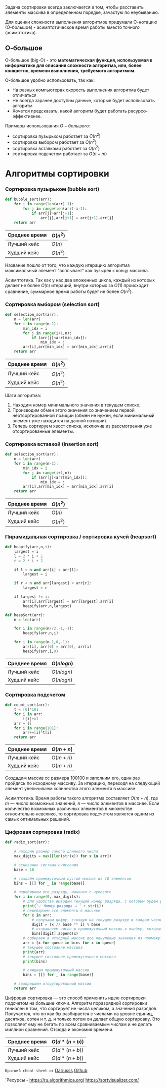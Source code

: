 
Задача сортировки всегда заключается в том, чтобы расставить элементы массива в определенном порядке, зачастую по неубыванию.

Для оценки сложности выполнения алгоритмов придумали О-нотацию (О-большое) - асимптотическое время работы вместо точного (асимптотика).

## О-большое

О-большое (big-O) - это **математическая функция, используемая в информатике для описания сложности алгоритма, или, более конкретно, времени выполнения, требуемого алгоритмом**.

О-большое удобно использовать, так как:
- На разных компьютерах скорость выполнения алгоритма будет отличаться
- Не всегда заранее доступны данные, которые будет использовать алгоритм
- Хочется предсказать, какой алгоритм будет работать ресурсо-эффективнее.

Примеры использования $О-большого:$
- сортировка пузырьком работает за $O(n^2)$
- сортировка выбором работает за $O(n^2)$
- сортировка вставками работает за $O(n^2)$
- сортировка подсчетом работает за $O(n+m)$



# Алгоритмы сортировки

### Сортировка пузырьком (bubble sort)

```python
def bubble_sort(arr):
    for i in range(len(arr)-1):
        for j in range(len(arr)-i-1):
            if arr[j]>arr[j+1]:
                arr[j],arr[j+1] = arr[j+1],arr[j]
    return arr
```

Среднее время | $O(n^2)$
--- | --- 
Лучший кейс | $O(n)$
Худший кейс | $O(n^2)$

Название пошло от того, что каждую итерацию алгоритма максимальный элемент "всплывает" как пузырек к концу массива.

Асимптотика. Так как у нас два вложенных цикла, каждый из которых делает не более $O(n)$ итераций, внутри которых за $O(1)$ происходит сравнение, суммарное время работы будет не более $O(n^2)$.




### Сортировка выбором (selection sort)

```python
def selection_sort(arr):
    n = len(arr)
    for i in range(n-1):
        min_idx = i
        for j in range(i+1,n):
            if (arr[j]<arr[min_idx]):
                min_idx = j
        arr[i],arr[min_idx] = arr[min_idx],arr[i]
    return arr
```

Среднее время | $O(n^2)$
--- | --- 
Лучший кейс | $O(n^2)$
Худший кейс | $O(n^2)$ 

Шаги алгоритма:
1. Находим номер минимального значения в текущем списке.
2. Производим обмен этого значения со значением первой неотсортированной позиции (обмен не нужен, если минимальный элемент уже находится на данной позиции).
3. Теперь сортируем хвост списка, исключив из рассмотрения уже отсортированные элементы.




### Сортировка вставкой (insertion sort)

```python
def selection_sort(arr):
    n = len(arr)
    for i in range(n-1):
        min_idx = i
        for j in range(i+1,n):
            if (arr[j]<arr[min_idx]):
                min_idx = j
        arr[i],arr[min_idx] = arr[min_idx],arr[i]
    return arr
```

Среднее время | $O(n^2)$
--- | --- 
Лучший кейс | $O(n)$
Худший кейс | $O(n^2)$ 




### Пирамидальная сортировка / сортировка кучей (heapsort)

```python
def heapify(arr,n,i):
    largest = i
    l = 2 * i + 1
    r = 2 * i + 2

    if l < n and arr[i] < arr[l]:
        largest = i

    if r < n and arr[largest] < arr[r]:
        largest = r

    if largest != i:
        arr[i],arr[largest] = arr[largest],arr[i]
        heapify(arr,n,largest)

def heapSort(arr):
    n = len(arr)

    for i in range(n//2,-1,-1):
        heapify(arr,n,i)

    for i in range(n-1,0,-1):
        arr[i], arr[0] = arr[0], arr[i]
        heapify(arr,i,0)
```

Среднее время | $O(nlog n)$
--- | --- 
Лучший кейс | $O(nlogn)$
Худший кейс | $O(nlogn)$ 




### Сортировка подсчетом

```python
def count_sort(arr):
    t = [0]*101
    for i in arr:
        t[i]+=1
    arr = []
    for i in range(101):
        arr+=[i]*t[i]
    return arr
```


Среднее время | $O(m + n)$
--- | --- 
Лучший кейс | $O(m+n)$
Худший кейс | $O(m+n)$ 

Создадим массив cc размера 100100 и заполним его, один раз пройдясь по исходному массиву. За итерацию, переходя на следующий элемент увеличиваем количества этого элемента в массиве

Асимптотика. Время работы такого алгоритма составляет $O(m+n)$, где $m$ — число возможных значений, $n$ — число элементов в массиве. Если количество возможных различных элементов в множестве относительно невелико, то сортировка подсчетом является одним из самых оптимальных решений.




### Цифровая сортировка (radix)

```python
def radix_sort(arr):
    
    # находим размер самого длинного числа
    max_digits = max([len(str(x)) for x in arr])

    # основание системы счисления
    base = 10

    # создаём промежуточный пустой массив из 10 элементов
    bins = [[] for _ in range(base)]

    # перебираем все разряды, начиная с нулевого
    for i in range(0, max_digits):
        # для удобства выводим текущий номер разряда, с которым будем работать
        print('✅ Номер разряда → ' + str(i))
        # перебираем все элементы в массиве
        for x in arr:
            # получаем цифру, стоящую на текущем разряде в каждом числе массива
            digit = (x // base ** i) % base
            # отправляем число в промежуточный массив в ячейку, которая совпадает со значением этой цифры 
            bins[digit].append(x)
        # собираем в исходный массив все ненулевые значения из промежуточного массива
        arr = [x for queue in bins for x in queue]
        # текущее состояние массива
        print(arr)
        # текущее состояние промежуточного массива
        print(bins)

        # очищаем промежуточный массив
        bins = [[] for _ in range(base)]

    # возвращаем отсортированный массив
    return arr
```

Цифровая сортировка — это способ применить идею сортировки подсчетом на большие ключи. Алгоритм поразрядной сортировки гениален в том, что сортирует не числа целиком, а значения разрядов. Получается, что он как бы разбирается с числами на уровне единиц, десятков, сотен и т. д. и только потом он делает общую сортировку. Это позволяет ему не бегать по всем сравниваемым числам и не делать миллион сравнений. Отсюда и экономия времени.


Среднее время | $O(d*(n+b))$
--- | --- 
Лучший кейс | $O(d*(n+b))$
Худший кейс | $O(d*(n+b))$ 



`Краткий cheat-sheet от` [Dariusss](https://github.com/danissimoae)
[Github](https://github.com/danissimoae)

`Ресурсы - 
https://ru.algorithmica.org/
https://sortvisualizer.com/
